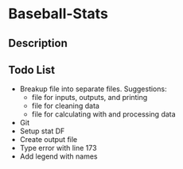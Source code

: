 # Baseball-Stats
## Description
## Todo List
* Breakup file into separate files. Suggestions:
  * file for inputs, outputs, and printing
  * file for cleaning data
  * file for calculating with and processing data
* Git
* Setup stat DF
* Create output file
* Type error with line 173
* Add legend with names
